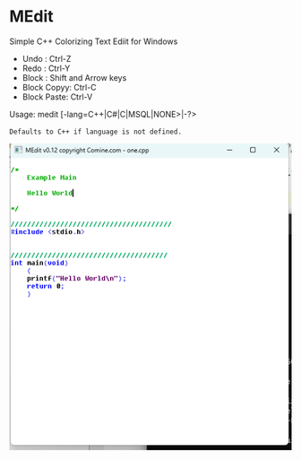 # MEdit
Simple C++ Colorizing Text Ediit for Windows 

- Undo : Ctrl-Z 
- Redo : Ctrl-Y
- Block : Shift and Arrow keys
- Block Copyy: Ctrl-C
- Block Paste: Ctrl-V

Usage:  medit <filename> [-lang=C++|C#|C|MSQL|NONE>|-?>

	Defaults to C++ if language is not defined.

![Running Example](MEdit01.png)

